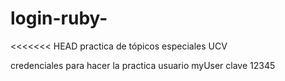 # login-ruby-
<<<<<<< HEAD
practica de tópicos especiales UCV

credenciales para hacer la practica
usuario myUser 
clave 12345
